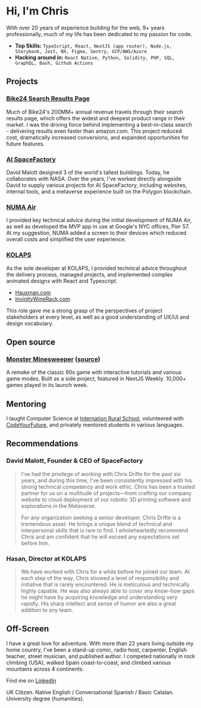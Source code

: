 # Hi, I'm Chris 

With over 20 years of experience building for the web, 9+ years professionally, much of my life has been dedicated to my passion for code. 

- **Top Skills:** `TypeScript, React, NextJS (app router), Node.js, Storybook, Jest, NX, Figma, Sentry, GCP/AWS/Azure`
- **Hacking around in:** `React Native, Python, Solidity, PHP, SQL, GraphQL, Bash, Github Actions`

## Projects

### [Bike24 Search Results Page](https://bike24.com/search-result?searchTerm=abus)
Much of Bike24's 200MM+ annual revenue travels through their search results page, which offers the widest and deepest product range in their market. I was the driving force behind implementing a best-in-class search - delivering results even faster than amazon.com. This project reduced cost, dramatically increased conversions, and expanded opportunities for future features. 

### [AI SpaceFactory](https://spacefactory.ai/)
David Malott designed 3 of the world's tallest buildings. Today, he collaborates with NASA. Over the years, I've worked directly alongside David to supply various projects for AI SpaceFactory, including websites, internal tools, and a metaverse experience built on the Polygon blockchain.

### [NUMA Air](https://www.numaproducts.com/)
I provided key technical advice during the initial development of NUMA Air, as well as developed the MVP app in use at Google's NYC offices, Pier 57. At my suggestion, NUMA added a screen to their devices which reduced overall costs and simplified the user experience.

### [KOLAPS](https://kolaps.com/en/intro/)

As the sole developer at KOLAPS, I provided technical advice throughout the delivery process, managed projects, and implemented complex animated designs with React and Typescript.

- [Hausman.com](https://hausman.com/)
- [InvinityWineRack.com](https://invinitywinerack.com/)

This role gave me a strong grasp of the perspectives of project stakeholders at every level, as well as a good understanding of UX/UI and design vocabulary.

## Open source

### [Monster Minesweeper](https://www.minesweeper.monster) ([source](https://github.com/chrisdrifte/minesweeper-monster))
A remake of the classic 90s game with interactive tutorials and various game modes. Built as a side project, featured in NextJS Weekly. 10,000+ games played in its launch week.

## Mentoring

I taught Computer Science at [Internation Rural School](https://www.internationalruralschool.com/), volunteered with [CodeYourFuture](https://codeyourfuture.io/), and privately mentored students in various languages.

## Recommendations

### David Malott, Founder & CEO of SpaceFactory

> I've had the privilege of working with Chris Drifte for the past six years, and during this time, I've been consistently impressed with his strong technical competency and work ethic. Chris has been a trusted partner for us on a multitude of projects—from crafting our company website to cloud deployment of our robotic 3D printing software and explorations in the Metaverse. 
>
> For any organization seeking a senior developer, Chris Drifte is a tremendous asset. He brings a unique blend of technical and interpersonal skills that is rare to find. I wholeheartedly recommend Chris and am confident that he will exceed any expectations set before him.

### Hasan, Director at KOLAPS
> We have worked with Chris for a while before he joined our team. At each step of the way, Chris showed a level of responsibility and initiative that is rarely encountered. He is meticulous and technically highly capable. He was also always able to cover any know-how gaps he might have by acquiring knowledge and understanding very rapidly. His sharp intellect and sense of humor are also a great addition to any team.

## Off-Screen

I have a great love for adventure. With more than 22 years living outside my home country, I've been a stand-up comic, radio host, carpenter, English teacher, street musician, and published author. I competed nationally in rock climbing (USA), walked Spain coast-to-coast, and climbed various mountains across 4 continents.

Find me on [LinkedIn](https://www.linkedin.com/in/chris-drifte/)

UK Citizen. Native English / Conversational Spanish / Basic Catalan. University degree (humanities).
